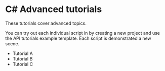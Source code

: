 # C# Advanced tutorials
These tutorials cover advanced topics.

You can try out each individual script in by creating a new project and use the API tutorials example template. Each script is demonstrated a new scene.

* Tutorial A
* Tutorial B
* Tutorial C
